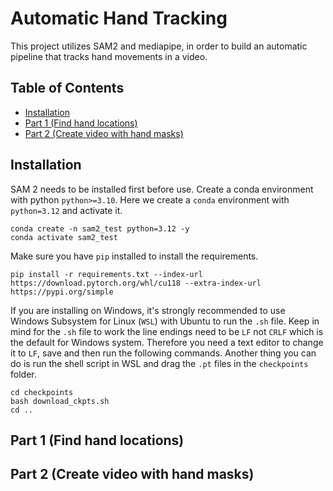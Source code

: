 # Automatic Hand Tracking

This project utilizes SAM2 and mediapipe, in order to build an automatic pipeline that tracks hand movements in a video.

## Table of Contents

- [Installation](#installation)
- [Part 1 (Find hand locations)](#part1)
- [Part 2 (Create video with hand masks)](#part2)

## Installation
SAM 2 needs to be installed first before use. Create a conda environment with python `python>=3.10`. Here we create a `conda` environment with `python=3.12` and activate it.

```shell
conda create -n sam2_test python=3.12 -y
conda activate sam2_test
```

Make sure you have `pip` installed to install the requirements.

```shell
pip install -r requirements.txt --index-url https://download.pytorch.org/whl/cu118 --extra-index-url https://pypi.org/simple
```

If you are installing on Windows, it's strongly recommended to use Windows Subsystem for Linux (`WSL`) with Ubuntu to run the `.sh` file. Keep in mind for the `.sh` file to work the line endings need to be `LF` not `CRLF` which is the default for Windows system. Therefore you need a text editor to change it to `LF`, save and then run the following commands. Another thing you can do is run the shell script in WSL and drag the `.pt` files in the `checkpoints` folder.

```shell
cd checkpoints
bash download_ckpts.sh
cd ..
```

## Part 1 (Find hand locations)

## Part 2 (Create video with hand masks)


